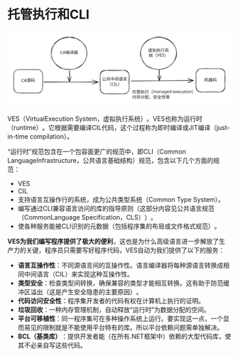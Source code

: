 # 托管执行和CLI



<img src="../.gitbook/assets/从源码到机器码.svg" alt="从源码到机器码" class="gitbook-drawing">

VES（VirtualExecution System，虚拟执行系统）​。VES也称为运行时（runtime）​。它根据需要编译CIL代码，这个过程称为即时编译或JIT编译（just-in-time compilation）。



“运行时”规范包含在一个包容面更广的规范中，即CLI（Common LanguageInfrastructure，公共语言基础结构）规范，包含以下几个方面的规范：

* VES
* CIL
* 支持语言互操作行的系统，成为公共类型系统（Common Type System）。
* 编写通过CLI兼容语言访问的库的指导原则（这部分内容见公共语言规范（CommonLanguage Specification，CLS）​）​。
* 使各种服务能被CLI识别的元数据（包括程序集的布局或文件格式规范）​。



**VES为我们编写程序提供了极大的便利**，这也是为什么高级语言进一步解放了生产力的关键，程序员只需要写好程序代码，VES自动为我们提供了以下的服务：

* **语言互操作性**：不同源语言间的互操作性。语言编译器将每种源语言转换成相同中间语言（CIL）来实现这种互操作性。
* **类型安全**：检查类型间转换，确保兼容的类型才能相互转换。这有助于防范缓冲区溢出（这是产生安全隐患的主要原因）​。
* **代码访问安全性**：程序集开发者的代码有权在计算机上执行的证明。
* **垃圾回收**：一种内存管理机制，自动释放“运行时”为数据分配的空间。
* **平台可移植性**：同一程序集可在多种操作系统上运行。要实现这一点，一个显而易见的限制就是不能使用平台特有的库。所以平台依赖问题需单独解决。
* **BCL（基类库）**​：提供开发者能（在所有.NET框架中）依赖的大型代码库，使其不必亲自写这些代码。



